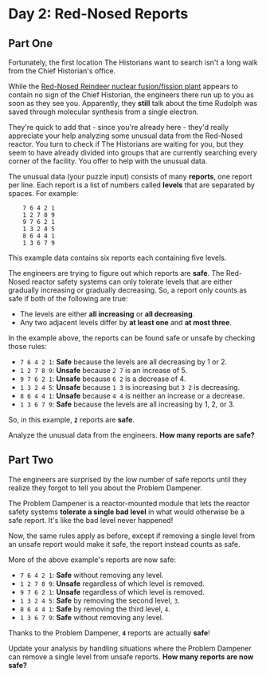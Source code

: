 # Day 2: Red-Nosed Reports
## Part One
Fortunately, the first location The Historians want to search isn't a long walk from the Chief Historian's office.

While the [Red-Nosed Reindeer nuclear fusion/fission plant](https://adventofcode.com/2015/day/19) appears to contain no sign of the Chief Historian, the engineers there run up to you as soon as they see you. Apparently, they **still** talk about the time Rudolph was saved through molecular synthesis from a single electron.

They're quick to add that - since you're already here - they'd really appreciate your help analyzing some unusual data from the Red-Nosed reactor. You turn to check if The Historians are waiting for you, but they seem to have already divided into groups that are currently searching every corner of the facility. You offer to help with the unusual data.

The unusual data (your puzzle input) consists of many **reports**, one report per line. Each report is a list of numbers called **levels** that are separated by spaces. For example:
```text
    7 6 4 2 1
    1 2 7 8 9
    9 7 6 2 1
    1 3 2 4 5
    8 6 4 4 1
    1 3 6 7 9
```
This example data contains six reports each containing five levels.

The engineers are trying to figure out which reports are **safe**. The Red-Nosed reactor safety systems can only tolerate levels that are either gradually increasing or gradually decreasing. So, a report only counts as safe if both of the following are true:

*   The levels are either **all increasing** or **all decreasing**.
*   Any two adjacent levels differ by **at least one** and **at most three**.

In the example above, the reports can be found safe or unsafe by checking those rules:

*   `7 6 4 2 1`: **Safe** because the levels are all decreasing by 1 or 2.
*   `1 2 7 8 9`: **Unsafe** because `2 7` is an increase of 5.
*   `9 7 6 2 1`: **Unsafe** because `6 2` is a decrease of 4.
*   `1 3 2 4 5`: **Unsafe** because `1 3` is increasing but `3 2` is decreasing.
*   `8 6 4 4 1`: **Unsafe** because `4 4` is neither an increase or a decrease.
*   `1 3 6 7 9`: **Safe** because the levels are all increasing by 1, 2, or 3.

So, in this example, **`2`** reports are **safe**.

Analyze the unusual data from the engineers. **How many reports are safe?**

## Part Two

The engineers are surprised by the low number of safe reports until they realize they forgot to tell you about the <span title="I need to get one of these!">Problem Dampener</span>.

The Problem Dampener is a reactor-mounted module that lets the reactor safety systems **tolerate a single bad level** in what would otherwise be a safe report. It's like the bad level never happened!

Now, the same rules apply as before, except if removing a single level from an unsafe report would make it safe, the report instead counts as safe.

More of the above example's reports are now safe:

*   `7 6 4 2 1`: **Safe** without removing any level.
*   `1 2 7 8 9`: **Unsafe** regardless of which level is removed.
*   `9 7 6 2 1`: **Unsafe** regardless of which level is removed.
*   `1 3 2 4 5`: **Safe** by removing the second level, `3`.
*   `8 6 4 4 1`: **Safe** by removing the third level, `4`.
*   `1 3 6 7 9`: **Safe** without removing any level.

Thanks to the Problem Dampener, **`4`** reports are actually **safe**!

Update your analysis by handling situations where the Problem Dampener can remove a single level from unsafe reports. **How many reports are now safe?**
